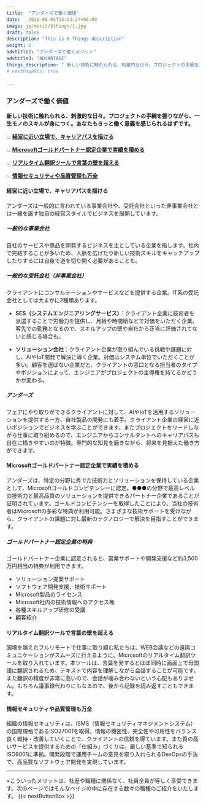 ```yaml
---
title:  "アンダーズで働く価値"
date:   2020-08-05T15:53:27+06:00
image: jp/merit/8things/1.jpg
draft: false
description: "This is 8 Things description"
weight: 2 
advtitle2: "アンダーズで働くメリット"
advtitle3: "ADVANTAGE"
things_description: " 新しい技術に触れられる、刺激的な日々。プロジェクトの手綱を握りながら、一生モノのスキルが身につく。あなたもきっと働く意義を感じられるはずです。"
# nextPageBtn: true

---
```


### アンダーズで働く価値

**新しい技術に触れられる、刺激的な日々。プロジェクトの手綱を握りながら、一生モノのスキルが身につく。あなたもきっと働く意義を感じられるはずです。**  

![Image not available](../../ico_arw_page_anchor.webp "Title")  [**経営に近い立場で、キャリアパスを描ける**](#経営に近い立場で、キャリアパスを描ける)    
 
![Image not available](../../ico_arw_page_anchor.webp "Title")  [**Microsoftゴールドパートナー認定企業で実績を積める**](#Microsoftゴールドパートナー認定企業で実績を積める)   

![Image not available](../../ico_arw_page_anchor.webp "Title")  [**リアルタイム翻訳ツールで言葉の壁を超える**](#リアルタイム翻訳ツールで言葉の壁を超える)    
 
![Image not available](../../ico_arw_page_anchor.webp "Title")  [**情報セキュリティや品質管理も万全**](#情報セキュリティや品質管理も万全)    

#### 経営に近い立場で、キャリアパスを描ける

アンダーズは一般的に言われている事業会社や、受託会社といった非事業会社とは一線を画す独自の経営スタイルでビジネスを展開しています。 

##### 一般的な事業会社

自社のサービスや商品を開発するビジネスを主としている企業を指します。社内で完結することが多いため、人脈を広げたり新しい技術スキルをキャッチアップしたりするには自身で道を切り開く必要があることも。

##### 一般的な受託会社（非事業会社）

クライアントにコンサルテーションやサービスなどを提供する企業。IT系の受託会社としては大まかに2種類あります。

- **SES（システムエンジニアリングサービス）**：クライアント企業に技術者を派遣することで労働力を提供し、月給や時間給などで対価をいただく企業。客先での勤務となるので、スキルアップの壁や自社から正当に評価されてないと感じる場合も。

- **ソリューション会社**：クライアント企業が取り組んでいる挑戦や課題に対し、AIやIoT開発で解決に導く企業。対価はシステム単位でいただくことが多い。顧客を選ばない企業だと、クライアントの窓口となる担当者のタイプやポジションによって、エンジニアがプロジェクトの主導権を持てるかどうかが変わる。

##### アンダーズ

フェアにやり取りができるクライアントに対して、AIやIoTを活用するソリューションを提供する一方、自社製品の開発にも着手。クライアント企業の経営に近いポジションでビジネスを学ぶことができます。またプロジェクトをリードしながら仕事に取り組めるので、エンジニアからコンサルタントへのキャリアパスも自在に描きやすいのが特徴。専門的な知見を磨きながら、将来を見据えた働き方ができます。 

#### Microsoftゴールドパートナー認定企業で実績を積める

アンダーズは、特定の分野に秀でた技術力とソリューションを保持している企業として、Microsoftゴールドコンピテンシーに認定。●●●の分野で最高レベルの技術力と最高品質のソリューションを提供できるパートナー企業であることが証明されています。ゴールドコンピテンシーを取得したことにより、当社の技術者はMicrosoftの多彩な特典が利用可能。さまざまな技術サポートを受けながら、クライアントの課題に対し最新のテクノロジーで解決を目指すことができます。

##### ゴールドパートナー認定企業の特典

ゴールドパートナー企業に認定されると、営業サポートや開発支援など約3,500万円相当の特典が利用できます。

- ソリューション提案サポート
- ソフトウェア開発支援、技術サポート
- Microsoft製品のライセンス
- Microsoft社内の技術情報へのアクセス権
- 各種スキルアップ研修の受講 
- 顧客紹介 

#### リアルタイム翻訳ツールで言葉の壁を超える

国境を越えたフルリモートで仕事に取り組む私たちは、WEB会議などの遠隔コミュニケーションがスムーズに行えるように、Microsoftのリアルタイム翻訳ツールを取り入れています。本ツールは、言葉を発するとほぼ同時に画面上で母国語に翻訳されるため、テキストで内容を理解しながら会話することが可能です。また翻訳の精度が非常に高いので、会話が噛み合わないという心配もありません。もちろん議事録代わりにもなるので、後から記録を読み返すこともできます。

#### 情報セキュリティや品質管理も万全

組織の情報セキュリティは、ISMS（情報セキュリティマネジメントシステム）の国際規格であるISO27001を取得。情報の機密性、完全性や可用性をバランス良く維持・改善していくことで、クライアントの信頼を得ています。また質の高いサービスを提供するための「仕組み」づくりは、厳しい基準で知られるISO9001に準拠。開発段階で運用チームの意見を取り入れられるDevOpsの手法で、高品質なソフトウェア開発を実現しています。

---   

×こういったメリットは、社歴や職種に関係なく、社員全員が等しく享受できます。次のページではそんなベイジの中に存在する数々の職種のご紹介をいたします。
{{< nextButtonBox >}}
